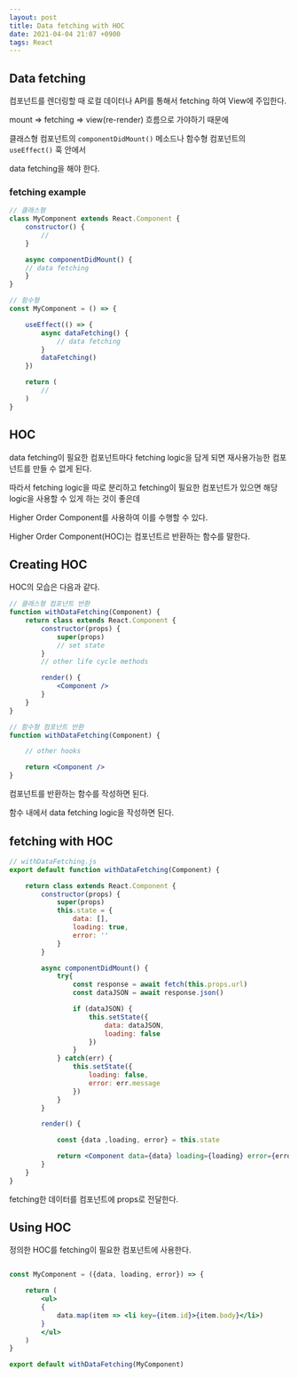 ```yaml
---
layout: post
title: Data fetching with HOC
date: 2021-04-04 21:07 +0900
tags: React
---
```


## Data fetching

컴포넌트를 렌더링할 때 로컬 데이터나 API를 통해서 fetching 하여 View에 주입한다.

mount => fetching => view(re-render) 흐름으로 가야하기 때문에

클래스형 컴포넌트의 `componentDidMount()` 메소드나 함수형 컴포넌트의 `useEffect()` 훅 안에서

data fetching을 해야 한다.

### fetching example

```jsx
// 클래스형
class MyComponent extends React.Component {
    constructor() {
        //
    }

    async componentDidMount() {
    // data fetching
    }
}

// 함수형
const MyComponent = () => {

    useEffect(() => {
        async dataFetching() {
            // data fetching
        }
        dataFetching()
    })

    return (
        //
    )
}
```

## HOC

data fetching이 필요한 컴포넌트마다 fetching logic을 담게 되면 재사용가능한 컴포넌트를 만들 수 없게 된다.

따라서 fetching logic을 따로 분리하고 fetching이 필요한 컴포넌트가 있으면 해당 logic을 사용할 수 있게 하는 것이 좋은데

Higher Order Component를 사용하여 이를 수행할 수 있다.

Higher Order Component(HOC)는 컴포넌트르 반환하는 함수를 말한다.

## Creating HOC

HOC의 모습은 다음과 같다.

```jsx
// 클래스형 컴포넌트 반환
function withDataFetching(Component) {
    return class extends React.Component {
        constructor(props) {
            super(props)
            // set state
        }
        // other life cycle methods

        render() {
            <Component />
        }
    }
}

// 함수형 컴포넌트 반환
function withDataFetching(Component) {

    // other hooks

    return <Component />
}
```

컴포넌트를 반환하는 함수를 작성하면 된다.

함수 내에서 data fetching logic을 작성하면 된다.

## fetching with HOC

```jsx
// withDataFetching.js
export default function withDataFetching(Component) {

    return class extends React.Component {
        constructor(props) {
            super(props)
            this.state = {
                data: [],
                loading: true, 
                error: ''
            }
        }

        async componentDidMount() {
            try{
                const response = await fetch(this.props.url)
                const dataJSON = await response.json()

                if (dataJSON) {
                    this.setState({
                        data: dataJSON,
                        loading: false
                    })
                }
            } catch(err) {
                this.setState({
                    loading: false, 
                    error: err.message
                })
            }
        }

        render() {

            const {data ,loading, error} = this.state

            return <Component data={data} loading={loading} error={error} {...this.props}>
        }
    }
}

```

fetching한 데이터를 컴포넌트에 props로 전달한다.

## Using HOC

정의한 HOC를 fetching이 필요한 컴포넌트에 사용한다.

```jsx

const MyComponent = ({data, loading, error}) => {

    return (
        <ul>
        {
            data.map(item => <li key={item.id}>{item.body}</li>)
        }
        </ul>
    )
}

export default withDataFetching(MyComponent)

```
